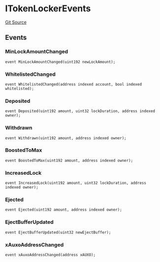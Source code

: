 # ITokenLockerEvents
[Git Source](https://github.com/Alexintosh/auxo-governance/blob/bcf5f08a7131cdcb04a94e985ffb6537e6b575d7/src/modules/governance/TokenLocker.sol)


## Events
### MinLockAmountChanged

```solidity
event MinLockAmountChanged(uint192 newLockAmount);
```

### WhitelistedChanged

```solidity
event WhitelistedChanged(address indexed account, bool indexed whitelisted);
```

### Deposited

```solidity
event Deposited(uint192 amount, uint32 lockDuration, address indexed owner);
```

### Withdrawn

```solidity
event Withdrawn(uint192 amount, address indexed owner);
```

### BoostedToMax

```solidity
event BoostedToMax(uint192 amount, address indexed owner);
```

### IncreasedLock

```solidity
event IncreasedLock(uint192 amount, uint32 lockDuration, address indexed owner);
```

### Ejected

```solidity
event Ejected(uint192 amount, address indexed owner);
```

### EjectBufferUpdated

```solidity
event EjectBufferUpdated(uint32 newEjectBuffer);
```

### xAuxoAddressChanged

```solidity
event xAuxoAddressChanged(address xAUXO);
```

